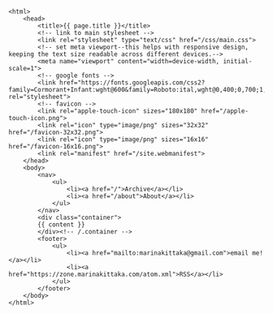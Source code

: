 <!DOCTYPE html>
	<html>
		<head>
			<title>{{ page.title }}</title>
			<!-- link to main stylesheet -->
			<link rel="stylesheet" type="text/css" href="/css/main.css">
			<!-- set meta viewport--this helps with responsive design, keeping the text size readable across different devices.-->
			<meta name="viewport" content="width=device-width, initial-scale=1">
			<!-- google fonts -->
			<link href="https://fonts.googleapis.com/css2?family=Cormorant+Infant:wght@600&family=Roboto:ital,wght@0,400;0,700;1,400&display=swap" rel="stylesheet">
			<!-- favicon -->
			<link rel="apple-touch-icon" sizes="180x180" href="/apple-touch-icon.png">
			<link rel="icon" type="image/png" sizes="32x32" href="/favicon-32x32.png">
			<link rel="icon" type="image/png" sizes="16x16" href="/favicon-16x16.png">
			<link rel="manifest" href="/site.webmanifest">
		</head>
		<body>
			<nav>
	    		<ul>
	        		<li><a href="/">Archive</a></li>
		        	<li><a href="/about">About</a></li>
	    		</ul>
			</nav>
			<div class="container">
			{{ content }}
			</div><!-- /.container -->
			<footer>
	    		<ul>
	        		<li><a href="mailto:marinakittaka@gmail.com">email me!</a></li>
					<li><a href="https://zone.marinakittaka.com/atom.xml">RSS</a></li> 
				</ul>
			</footer>
		</body>
	</html>
